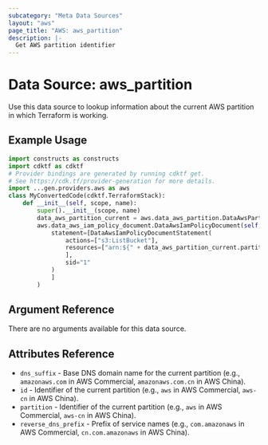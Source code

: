 ```yaml
---
subcategory: "Meta Data Sources"
layout: "aws"
page_title: "AWS: aws_partition"
description: |-
  Get AWS partition identifier
---
```


# Data Source: aws_partition

Use this data source to lookup information about the current AWS partition in
which Terraform is working.

## Example Usage

```python
import constructs as constructs
import cdktf as cdktf
# Provider bindings are generated by running cdktf get.
# See https://cdk.tf/provider-generation for more details.
import ...gen.providers.aws as aws
class MyConvertedCode(cdktf.TerraformStack):
    def __init__(self, scope, name):
        super().__init__(scope, name)
        data_aws_partition_current = aws.data_aws_partition.DataAwsPartition(self, "current")
        aws.data_aws_iam_policy_document.DataAwsIamPolicyDocument(self, "s3_policy",
            statement=[DataAwsIamPolicyDocumentStatement(
                actions=["s3:ListBucket"],
                resources=["arn:${" + data_aws_partition_current.partition + "}:s3:::my-bucket"
                ],
                sid="1"
            )
            ]
        )
```

## Argument Reference

There are no arguments available for this data source.

## Attributes Reference

* `dns_suffix` - Base DNS domain name for the current partition (e.g., `amazonaws.com` in AWS Commercial, `amazonaws.com.cn` in AWS China).
* `id` - Identifier of the current partition (e.g., `aws` in AWS Commercial, `aws-cn` in AWS China).
* `partition` - Identifier of the current partition (e.g., `aws` in AWS Commercial, `aws-cn` in AWS China).
* `reverse_dns_prefix` - Prefix of service names (e.g., `com.amazonaws` in AWS Commercial, `cn.com.amazonaws` in AWS China).

<!-- cache-key: cdktf-0.17.0-pre.15 input-382ff0b03efd3dfdc0539923532823b200adf3c92febc296b4d5bb8e7b282a79 -->